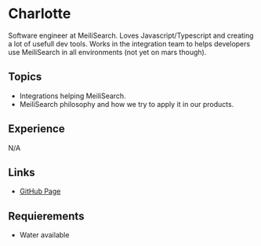 # Charlotte

Software engineer at MeiliSearch. Loves Javascript/Typescript and creating a lot of usefull dev tools.
Works in the integration team to helps developers use MeiliSearch in all environments (not yet on mars though).

## Topics

- Integrations helping MeiliSearch.
- MeiliSearch philosophy and how we try to apply it in our products.

## Experience

N/A

## Links

- [GitHub Page](https://github.com/bidoubiwa)

## Requierements

- Water available
